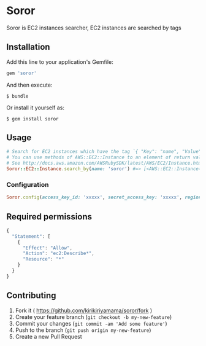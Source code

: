 # Soror

Soror is EC2 instances searcher, EC2 instances are searched by tags

## Installation

Add this line to your application's Gemfile:

```ruby
gem 'soror'
```

And then execute:

    $ bundle

Or install it yourself as:

    $ gem install soror

## Usage

```ruby
# Search for EC2 instances which have the tag `{ "Key": "name", "Value": "soror" }`
# You can use methods of AWS::EC2::Instance to an element of return value
# See http://docs.aws.amazon.com/AWSRubySDK/latest/AWS/EC2/Instance.html
Soror::EC2::Instance.search_by(name: 'soror') #=> [<AWS::EC2::Instance>, ...]
```

### Configuration

```ruby
Soror.config(access_key_id: 'xxxxx', secret_access_key: 'xxxxx', region: 'ap-northeast-1')
```

## Required permissions

```js
{
  "Statement": [
    {
      "Effect": "Allow",
      "Action": "ec2:Describe*",
      "Resource": "*"
    }
  }
}
```

## Contributing

1. Fork it ( https://github.com/kirikiriyamama/soror/fork )
2. Create your feature branch (`git checkout -b my-new-feature`)
3. Commit your changes (`git commit -am 'Add some feature'`)
4. Push to the branch (`git push origin my-new-feature`)
5. Create a new Pull Request
